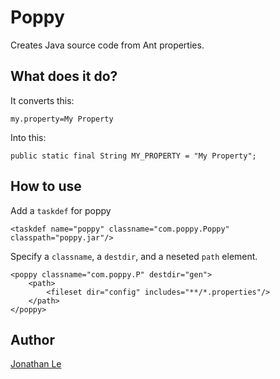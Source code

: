 Poppy
=====

Creates Java source code from Ant properties.

What does it do?
----------------

It converts this:

    my.property=My Property

Into this:

    public static final String MY_PROPERTY = "My Property";


How to use
----------
Add a `taskdef` for poppy

    <taskdef name="poppy" classname="com.poppy.Poppy" classpath="poppy.jar"/>

Specify a `classname`, a `destdir`, and a neseted `path` element.

    <poppy classname="com.poppy.P" destdir="gen">
        <path>
            <fileset dir="config" includes="**/*.properties"/>
        </path>
    </poppy>

Author
------
[Jonathan Le][jle]

[jle]:http://twitter.com/jle
